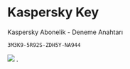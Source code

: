 # Kaspersky Key

Kaspersky Abonelik - Deneme Anahtarı 

```3M3K9-5R92S-ZDH5Y-NA944```

![](https://i.ibb.co/gTT3GKT/Screenshot-20241126-104418-Kaspersky.jpg)
.